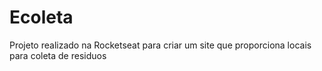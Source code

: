 # Ecoleta

Projeto realizado na Rocketseat para criar um site que proporciona locais para coleta de residuos

